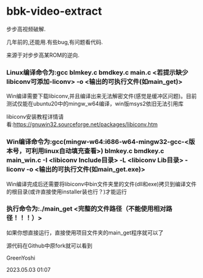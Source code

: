 bbk-video-extract
=================

步步高视频破解.

几年前的,还能用.有些bug,有问题看代码.

来源于对步步高某ROM的逆向.

### Linux编译命令为:gcc blmkey.c bmdkey.c main.c <若提示缺少libiconv可添加-liconv> -o <输出的可执行文件(如main_get)>

Win编译需要下载libiconv,并且编译出来无法解密文件(感觉是缓冲区问题)。目前测试仅能在ubuntu20中的mingw_w64编译，win版msys2依旧无法引用库

libiconv安装教程详情请看:https://gnuwin32.sourceforge.net/packages/libiconv.htm

### Win编译命令为:gcc(mingw-w64:i686-w64-mingw32-gcc-<版本号，可利用linux自动填充查看>) blmkey.c bmdkey.c main_win.c -I <libiconv Include目录> -L <libiconv Lib目录> -liconv -o <输出的可执行文件(如main_get.exe)>

Win编译完成后还需要将libiconv中bin文件夹里的文件(dll和exe)拷贝到编译文件的根目录(或许直接使用installer装也行？)才能运行

### 执行命令为:./main_get <完整的文件路径（不能使用相对路径！！！）>

如果你想直接运行，直接使用项目文件夹的main_get程序就可以了

源代码在Github中原fork就可以看到



GreenYoshi

2023.05.03 01:07
